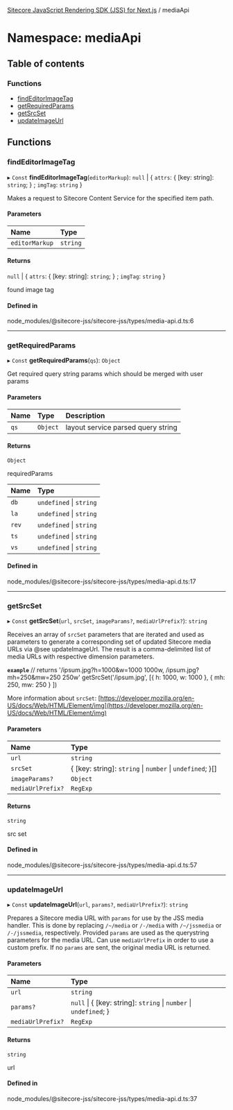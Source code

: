 [Sitecore JavaScript Rendering SDK (JSS) for Next.js](../README.md) / mediaApi

# Namespace: mediaApi

## Table of contents

### Functions

- [findEditorImageTag](mediaApi.md#findeditorimagetag)
- [getRequiredParams](mediaApi.md#getrequiredparams)
- [getSrcSet](mediaApi.md#getsrcset)
- [updateImageUrl](mediaApi.md#updateimageurl)

## Functions

### findEditorImageTag

▸ `Const` **findEditorImageTag**(`editorMarkup`): ``null`` \| { `attrs`: { [key: string]: `string`;  } ; `imgTag`: `string`  }

Makes a request to Sitecore Content Service for the specified item path.

#### Parameters

| Name | Type |
| :------ | :------ |
| `editorMarkup` | `string` |

#### Returns

``null`` \| { `attrs`: { [key: string]: `string`;  } ; `imgTag`: `string`  }

found image tag

#### Defined in

node_modules/@sitecore-jss/sitecore-jss/types/media-api.d.ts:6

___

### getRequiredParams

▸ `Const` **getRequiredParams**(`qs`): `Object`

Get required query string params which should be merged with user params

#### Parameters

| Name | Type | Description |
| :------ | :------ | :------ |
| `qs` | `Object` | layout service parsed query string |

#### Returns

`Object`

requiredParams

| Name | Type |
| :------ | :------ |
| `db` | `undefined` \| `string` |
| `la` | `undefined` \| `string` |
| `rev` | `undefined` \| `string` |
| `ts` | `undefined` \| `string` |
| `vs` | `undefined` \| `string` |

#### Defined in

node_modules/@sitecore-jss/sitecore-jss/types/media-api.d.ts:17

___

### getSrcSet

▸ `Const` **getSrcSet**(`url`, `srcSet`, `imageParams?`, `mediaUrlPrefix?`): `string`

Receives an array of `srcSet` parameters that are iterated and used as parameters to generate
a corresponding set of updated Sitecore media URLs via @see updateImageUrl. The result is a comma-delimited
list of media URLs with respective dimension parameters.

**`example`**
// returns '/ipsum.jpg?h=1000&w=1000 1000w, /ipsum.jpg?mh=250&mw=250 250w'
getSrcSet('/ipsum.jpg', [{ h: 1000, w: 1000 }, { mh: 250, mw: 250 } ])

More information about `srcSet`: [https://developer.mozilla.org/en-US/docs/Web/HTML/Element/img](https://developer.mozilla.org/en-US/docs/Web/HTML/Element/img)

#### Parameters

| Name | Type |
| :------ | :------ |
| `url` | `string` |
| `srcSet` | { [key: string]: `string` \| `number` \| `undefined`;  }[] |
| `imageParams?` | `Object` |
| `mediaUrlPrefix?` | `RegExp` |

#### Returns

`string`

src set

#### Defined in

node_modules/@sitecore-jss/sitecore-jss/types/media-api.d.ts:57

___

### updateImageUrl

▸ `Const` **updateImageUrl**(`url`, `params?`, `mediaUrlPrefix?`): `string`

Prepares a Sitecore media URL with `params` for use by the JSS media handler.
This is done by replacing `/~/media` or `/-/media` with `/~/jssmedia` or `/-/jssmedia`, respectively.
Provided `params` are used as the querystring parameters for the media URL.
Can use `mediaUrlPrefix` in order to use a custom prefix.
If no `params` are sent, the original media URL is returned.

#### Parameters

| Name | Type |
| :------ | :------ |
| `url` | `string` |
| `params?` | ``null`` \| { [key: string]: `string` \| `number` \| `undefined`;  } |
| `mediaUrlPrefix?` | `RegExp` |

#### Returns

`string`

url

#### Defined in

node_modules/@sitecore-jss/sitecore-jss/types/media-api.d.ts:37

